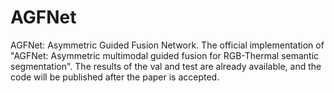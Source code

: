 # AGFNet
AGFNet: Asymmetric Guided Fusion Network. The official implementation of "AGFNet: Asymmetric multimodal guided fusion for RGB-Thermal semantic segmentation".
The results of the val and test are already available, and the code will be published after the paper is accepted.

